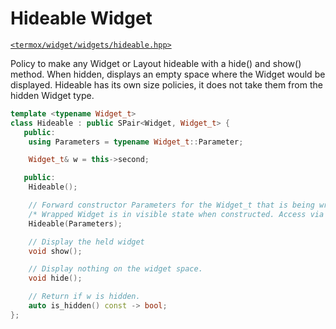# Hideable Widget

[`<termox/widget/widgets/hideable.hpp>`](../../../include/termox/widget/widgets/hideable.hpp)

Policy to make any Widget or Layout hideable with a hide() and show() method.
When hidden, displays an empty space where the Widget would be displayed.
Hideable has its own size policies, it does not take them from the hidden Widget
type.

```cpp
template <typename Widget_t>
class Hideable : public SPair<Widget, Widget_t> {
   public:
    using Parameters = typename Widget_t::Parameter;

    Widget_t& w = this->second;

   public:
    Hideable();

    // Forward constructor Parameters for the Widget_t that is being wrapped.
    /* Wrapped Widget is in visible state when constructed. Access via w. */
    Hideable(Parameters);

    // Display the held widget
    void show();

    // Display nothing on the widget space.
    void hide();

    // Return if w is hidden.
    auto is_hidden() const -> bool;
};
```
